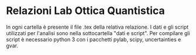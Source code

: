 # Relazioni Lab Ottica Quantistica
In ogni cartella è presente il file .tex della relativa relazione.
I dati e gli script utilizzati per l'analisi sono nella sottocartella "dati e script".
Per compilare gli script è necessario python 3 con i pacchetti pylab, scipy, uncertainties e gvar.
